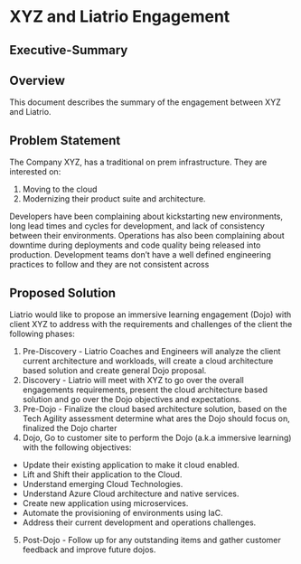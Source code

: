 # XYZ and Liatrio Engagement 
## Executive-Summary
 
 ## Overview
 This document describes the summary of the engagement between XYZ and Liatrio. 

 ## Problem Statement
 The Company XYZ, has a traditional on prem infrastructure. They are interested on:
  1. Moving to the cloud
  2. Modernizing their product suite and architecture.

Developers have been complaining about kickstarting new environments, long lead times and cycles for development,
and lack of consistency between their environments. Operations has also been complaining
about downtime during deployments and code quality being released into production.
Development teams don’t have a well defined engineering practices to follow and they are not
consistent across

 ## Proposed Solution
 Liatrio would like to propose an immersive learning engagement (Dojo) with client XYZ to address with the requirements and challenges of the client the following phases:
 1. Pre-Discovery - Liatrio Coaches and Engineers will analyze the client current architecture and workloads, will create a cloud architecture based solution and create general Dojo proposal.
 2. Discovery - Liatrio will meet with XYZ to go over the overall engagements requirements, present the cloud architecture based solution and go over the Dojo objectives and expectations.
 3. Pre-Dojo - Finalize the cloud based architecture solution, based on the Tech Agility assessment determine what ares the Dojo should focus on, finalized the Dojo charter
 4. Dojo, Go to customer site to perform the Dojo (a.k.a immersive learning) with the following objectives:
  - Update their existing application to make it cloud enabled.
  - Lift and Shift their application to the Cloud.
  - Understand emerging Cloud Technologies.
  - Understand Azure Cloud architecture and native services. 
  - Create new application using microservices.
  - Automate the provisioning of environments using IaC.
  - Address their current development and operations challenges.
  5. Post-Dojo - Follow up for any outstanding items and gather customer feedback and improve future dojos.
